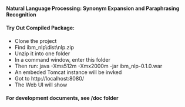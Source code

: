#### Natural Language Processing: Synonym Expansion and Paraphrasing Recognition
#### Try Out Compiled Package:
- Clone the project
- Find ibm_nlp\dist\nlp.zip
- Unzip it into one folder
- In a command window, enter this folder
- Then run: java -Xms512m -Xmx2000m -jar ibm_nlp-0.1.0.war
- An embeded Tomcat instance will be invked
- Got to http://localhost:8080/
- The Web UI will show

#### For development documents, see /doc folder



